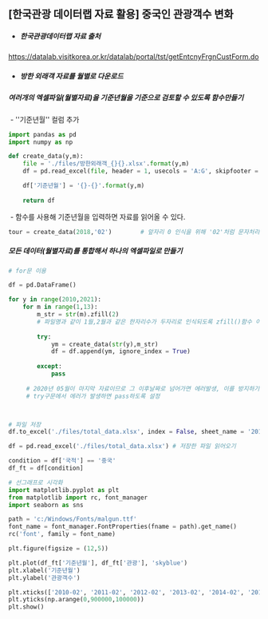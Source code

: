 



## [한국관광 데이터랩 자료 활용] 중국인 관광객수 변화



- ##### 한국관광데이터랩 자료 출처

 https://datalab.visitkorea.or.kr/datalab/portal/tst/getEntcnyFrgnCustForm.do

- ##### 방한 외래객 자료를 월별로 다운로드



##### 여러개의 엑셀파일(월별자료)을 기준년월을 기준으로 검토할 수 있도록  함수만들기

​		-  ''기준년월'' 컬럼 추가

```python
import pandas as pd
import numpy as np

def create_data(y,m): 
    file = './files/방한외래객_{}{}.xlsx'.format(y,m)    
    df = pd.read_excel(file, header = 1, usecols = 'A:G', skipfooter = 4)      

    df['기준년월'] = '{}-{}'.format(y,m)   
        
    return df

```

​       - 함수를 사용해 기준년월을 입력하면 자료를 읽어올 수 있다.

```python
tour = create_data(2018,'02')        # 앞자리 0 인식을 위해 '02'처럼 문자처리해주어야 한다.
```





##### 모든 데이터(월별자료)를 통합해서 하나의 엑셀파일로 만들기

```python
# for문 이용

df = pd.DataFrame()

for y in range(2010,2021):
    for m in range(1,13):
        m_str = str(m).zfill(2) 
        # 파일명과 같이 1월,2월과 같은 한자리수가 두자리로 인식되도록 zfill()함수 이용
        
        try:
            ym = create_data(str(y),m_str)
            df = df.append(ym, ignore_index = True)
            
        except:                  
            pass
            
     # 2020년 05월이 마지막 자료이므로 그 이후날짜로 넘어가면 에러발생, 이를 방지하기 위해 
     # try구문에서 에러가 발생하면 pass하도록 설정



# 파일 저장
df.to_excel('./files/total_data.xlsx', index = False, sheet_name = '201001~202005')
```




```python
df = pd.read_excel('./files/total_data.xlsx') # 저장한 파일 읽어오기

condition = df['국적'] == '중국'
df_ft = df[condition]
```



```python
# 선그래프로 시각화
import matplotlib.pyplot as plt
from matplotlib import rc, font_manager
import seaborn as sns

path = 'c:/Windows/Fonts/malgun.ttf'
font_name = font_manager.FontProperties(fname = path).get_name()
rc('font', family = font_name)

plt.figure(figsize = (12,5))

plt.plot(df_ft['기준년월'], df_ft['관광'], 'skyblue')
plt.xlabel('기준년월')
plt.ylabel('관광객수')

plt.xticks(['2010-02', '2011-02', '2012-02', '2013-02', '2014-02', '2015-02', '2016-02', '2017-02', '2018-02', '2019-02', '2020-02'])
plt.yticks(np.arange(0,900000,100000))
plt.show()
```

